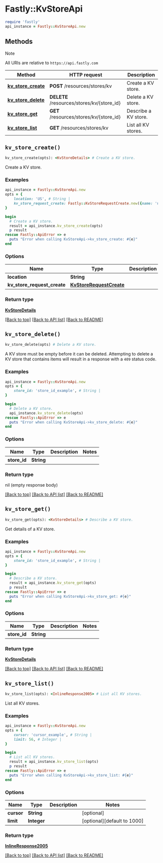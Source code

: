 # Fastly::KvStoreApi


```ruby
require 'fastly'
api_instance = Fastly::KvStoreApi.new
```

## Methods

> [!NOTE]
> All URIs are relative to `https://api.fastly.com`

Method | HTTP request | Description
------ | ------------ | -----------
[**kv_store_create**](KvStoreApi.md#kv_store_create) | **POST** /resources/stores/kv | Create a KV store.
[**kv_store_delete**](KvStoreApi.md#kv_store_delete) | **DELETE** /resources/stores/kv/{store_id} | Delete a KV store.
[**kv_store_get**](KvStoreApi.md#kv_store_get) | **GET** /resources/stores/kv/{store_id} | Describe a KV store.
[**kv_store_list**](KvStoreApi.md#kv_store_list) | **GET** /resources/stores/kv | List all KV stores.


## `kv_store_create()`

```ruby
kv_store_create(opts): <KvStoreDetails> # Create a KV store.
```

Create a KV store.

### Examples

```ruby
api_instance = Fastly::KvStoreApi.new
opts = {
    location: 'US', # String | 
    kv_store_request_create: Fastly::KvStoreRequestCreate.new({name: 'name_example'}), # KvStoreRequestCreate | 
}

begin
  # Create a KV store.
  result = api_instance.kv_store_create(opts)
  p result
rescue Fastly::ApiError => e
  puts "Error when calling KvStoreApi->kv_store_create: #{e}"
end
```

### Options

| Name | Type | Description | Notes |
| ---- | ---- | ----------- | ----- |
| **location** | **String** |  | [optional] |
| **kv_store_request_create** | [**KvStoreRequestCreate**](KvStoreRequestCreate.md) |  | [optional] |

### Return type

[**KvStoreDetails**](KvStoreDetails.md)

[[Back to top]](#) [[Back to API list]](../../README.md#endpoints)
[[Back to README]](../../README.md)
## `kv_store_delete()`

```ruby
kv_store_delete(opts) # Delete a KV store.
```

A KV store must be empty before it can be deleted. Attempting to delete a KV store that contains items will result in a response with a `409` status code.

### Examples

```ruby
api_instance = Fastly::KvStoreApi.new
opts = {
    store_id: 'store_id_example', # String | 
}

begin
  # Delete a KV store.
  api_instance.kv_store_delete(opts)
rescue Fastly::ApiError => e
  puts "Error when calling KvStoreApi->kv_store_delete: #{e}"
end
```

### Options

| Name | Type | Description | Notes |
| ---- | ---- | ----------- | ----- |
| **store_id** | **String** |  |  |

### Return type

nil (empty response body)

[[Back to top]](#) [[Back to API list]](../../README.md#endpoints)
[[Back to README]](../../README.md)
## `kv_store_get()`

```ruby
kv_store_get(opts): <KvStoreDetails> # Describe a KV store.
```

Get details of a KV store.

### Examples

```ruby
api_instance = Fastly::KvStoreApi.new
opts = {
    store_id: 'store_id_example', # String | 
}

begin
  # Describe a KV store.
  result = api_instance.kv_store_get(opts)
  p result
rescue Fastly::ApiError => e
  puts "Error when calling KvStoreApi->kv_store_get: #{e}"
end
```

### Options

| Name | Type | Description | Notes |
| ---- | ---- | ----------- | ----- |
| **store_id** | **String** |  |  |

### Return type

[**KvStoreDetails**](KvStoreDetails.md)

[[Back to top]](#) [[Back to API list]](../../README.md#endpoints)
[[Back to README]](../../README.md)
## `kv_store_list()`

```ruby
kv_store_list(opts): <InlineResponse2005> # List all KV stores.
```

List all KV stores.

### Examples

```ruby
api_instance = Fastly::KvStoreApi.new
opts = {
    cursor: 'cursor_example', # String | 
    limit: 56, # Integer | 
}

begin
  # List all KV stores.
  result = api_instance.kv_store_list(opts)
  p result
rescue Fastly::ApiError => e
  puts "Error when calling KvStoreApi->kv_store_list: #{e}"
end
```

### Options

| Name | Type | Description | Notes |
| ---- | ---- | ----------- | ----- |
| **cursor** | **String** |  | [optional] |
| **limit** | **Integer** |  | [optional][default to 1000] |

### Return type

[**InlineResponse2005**](InlineResponse2005.md)

[[Back to top]](#) [[Back to API list]](../../README.md#endpoints)
[[Back to README]](../../README.md)
